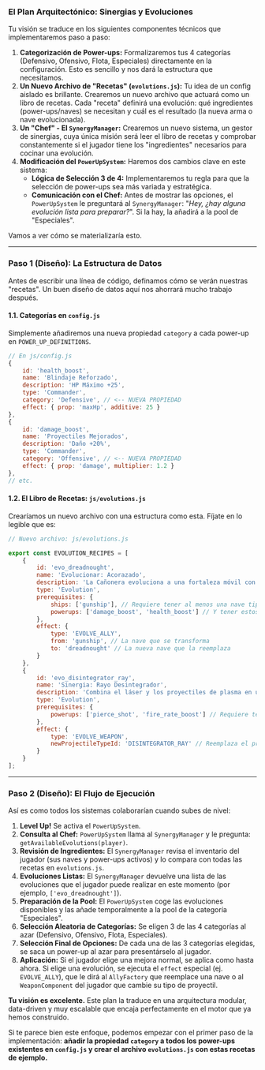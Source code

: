 
### **El Plan Arquitectónico: Sinergias y Evoluciones**

Tu visión se traduce en los siguientes componentes técnicos que implementaremos paso a paso:

1.  **Categorización de Power-ups:** Formalizaremos tus 4 categorías (Defensivo, Ofensivo, Flota, Especiales) directamente en la configuración. Esto es sencillo y nos dará la estructura que necesitamos.
2.  **Un Nuevo Archivo de "Recetas" (`evolutions.js`):** Tu idea de un config aislado es brillante. Crearemos un nuevo archivo que actuará como un libro de recetas. Cada "receta" definirá una evolución: qué ingredientes (power-ups/naves) se necesitan y cuál es el resultado (la nueva arma o nave evolucionada).
3.  **Un "Chef" - El `SynergyManager`:** Crearemos un nuevo sistema, un gestor de sinergias, cuya única misión será leer el libro de recetas y comprobar constantemente si el jugador tiene los "ingredientes" necesarios para cocinar una evolución.
4.  **Modificación del `PowerUpSystem`:** Haremos dos cambios clave en este sistema:
      * **Lógica de Selección 3 de 4:** Implementaremos tu regla para que la selección de power-ups sea más variada y estratégica.
      * **Comunicación con el Chef:** Antes de mostrar las opciones, el `PowerUpSystem` le preguntará al `SynergyManager`: "*Hey, ¿hay alguna evolución lista para preparar?*". Si la hay, la añadirá a la pool de "Especiales".

Vamos a ver cómo se materializaría esto.

-----

### **Paso 1 (Diseño): La Estructura de Datos**

Antes de escribir una línea de código, definamos cómo se verán nuestras "recetas". Un buen diseño de datos aquí nos ahorrará mucho trabajo después.

#### 1.1. Categorías en `config.js`

Simplemente añadiremos una nueva propiedad `category` a cada power-up en `POWER_UP_DEFINITIONS`.

```javascript
// En js/config.js
{
    id: 'health_boost',
    name: 'Blindaje Reforzado',
    description: 'HP Máximo +25',
    type: 'Commander',
    category: 'Defensive', // <-- NUEVA PROPIEDAD
    effect: { prop: 'maxHp', additive: 25 }
},
{
    id: 'damage_boost',
    name: 'Proyectiles Mejorados',
    description: 'Daño +20%',
    type: 'Commander',
    category: 'Offensive', // <-- NUEVA PROPIEDAD
    effect: { prop: 'damage', multiplier: 1.2 }
},
// etc.
```

#### 1.2. El Libro de Recetas: `js/evolutions.js`

Crearíamos un nuevo archivo con una estructura como esta. Fíjate en lo legible que es:

```javascript
// Nuevo archivo: js/evolutions.js

export const EVOLUTION_RECIPES = [
    {
        id: 'evo_dreadnought',
        name: 'Evolucionar: Acorazado',
        description: 'La Cañonera evoluciona a una fortaleza móvil con un cañón de plasma de área.',
        type: 'Evolution',
        prerequisites: {
            ships: ['gunship'], // Requiere tener al menos una nave tipo 'gunship'
            powerups: ['damage_boost', 'health_boost'] // Y tener estos dos power-ups
        },
        effect: {
            type: 'EVOLVE_ALLY',
            from: 'gunship', // La nave que se transforma
            to: 'dreadnought' // La nueva nave que la reemplaza
        }
    },
    {
        id: 'evo_disintegrator_ray',
        name: 'Sinergia: Rayo Desintegrador',
        description: 'Combina el láser y los proyectiles de plasma en un rayo continuo que derrite a los enemigos.',
        type: 'Evolution',
        prerequisites: {
            powerups: ['pierce_shot', 'fire_rate_boost'] // Requiere tener perforación y cadencia
        },
        effect: {
            type: 'EVOLVE_WEAPON',
            newProjectileTypeId: 'DISINTEGRATOR_RAY' // Reemplaza el proyectil del jugador
        }
    }
];
```

-----

### **Paso 2 (Diseño): El Flujo de Ejecución**

Así es como todos los sistemas colaborarían cuando subes de nivel:

1.  **Level Up\!** Se activa el `PowerUpSystem`.
2.  **Consulta al Chef:** `PowerUpSystem` llama al `SynergyManager` y le pregunta: `getAvailableEvolutions(player)`.
3.  **Revisión de Ingredientes:** El `SynergyManager` revisa el inventario del jugador (sus naves y power-ups activos) y lo compara con todas las recetas en `evolutions.js`.
4.  **Evoluciones Listas:** El `SynergyManager` devuelve una lista de las evoluciones que el jugador puede realizar en este momento (por ejemplo, `['evo_dreadnought']`).
5.  **Preparación de la Pool:** El `PowerUpSystem` coge las evoluciones disponibles y las añade temporalmente a la pool de la categoría "Especiales".
6.  **Selección Aleatoria de Categorías:** Se eligen 3 de las 4 categorías al azar (Defensivo, Ofensivo, Flota, Especiales).
7.  **Selección Final de Opciones:** De cada una de las 3 categorías elegidas, se saca un power-up al azar para presentárselo al jugador.
8.  **Aplicación:** Si el jugador elige una mejora normal, se aplica como hasta ahora. Si elige una evolución, se ejecuta el `effect` especial (ej. `EVOLVE_ALLY`), que le dirá al `AllyFactory` que reemplace una nave o al `WeaponComponent` del jugador que cambie su tipo de proyectil.

**Tu visión es excelente.** Este plan la traduce en una arquitectura modular, data-driven y muy escalable que encaja perfectamente en el motor que ya hemos construido.

Si te parece bien este enfoque, podemos empezar con el primer paso de la implementación: **añadir la propiedad `category` a todos los power-ups existentes en `config.js` y crear el archivo `evolutions.js` con estas recetas de ejemplo.**